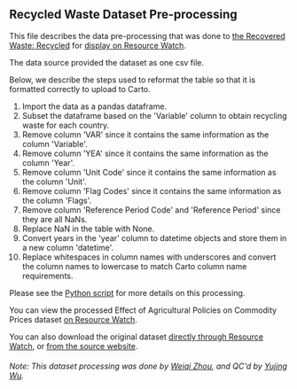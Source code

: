 ## Recycled Waste Dataset Pre-processing
This file describes the data pre-processing that was done to [the Recovered Waste: Recycled](https://stats.oecd.org/Index.aspx?DataSetCode=MUNW) for [display on Resource Watch](https://resourcewatch.org/data/explore/46e7870a-5590-42c7-bf5b-56c7def7399b).

The data source provided the dataset as one csv file. 

Below, we describe the steps used to reformat the table so that it is formatted correctly to upload to Carto.

1. Import the data as a pandas dataframe.
2. Subset the dataframe based on the 'Variable' column to obtain recycling waste for each country.
3. Remove column 'VAR' since it contains the same information as the column 'Variable'.
4. Remove column 'YEA' since it contains the same information as the column 'Year'.
5. Remove column 'Unit Code' since it contains the same information as the column 'Unit'.
6. Remove column 'Flag Codes' since it contains the same information as the column 'Flags'.
7. Remove column 'Reference Period Code' and 'Reference Period' since they are all NaNs.
8. Replace NaN in the table with None.
9. Convert years in the 'year' column to datetime objects and store them in a new column 'datetime'.
10. Replace whitespaces in column names with underscores and convert the column names to lowercase to match Carto column name requirements.

Please see the [Python script](https://github.com/resource-watch/data-pre-processing/blob/master/com_015_rw1_recycling_rates/com_015_rw1_recycling_rates_processing.py) for more details on this processing.

You can view the processed Effect of Agricultural Policies on Commodity Prices dataset [on Resource Watch](https://resourcewatch.org/data/explore/46e7870a-5590-42c7-bf5b-56c7def7399b).

You can also download the original dataset [directly through Resource Watch](https://wri-public-data.s3.amazonaws.com/resourcewatch/com_015_rw1_recycling_rates.zip), or [from the source website](https://stats.oecd.org/Index.aspx?DataSetCode=MUNW).

###### Note: This dataset processing was done by [Weiqi Zhou](https://www.wri.org/profile/weiqi-zhou), and QC'd by [Yujing Wu](https://www.wri.org/profile/yujing-wu).
